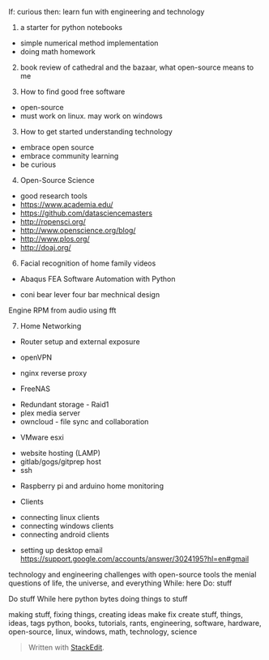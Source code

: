 If: curious then: learn
fun with engineering and technology



1. a starter for python notebooks
 * simple numerical method implementation
 * doing math homework
 
2. book review of cathedral and the bazaar, what open-source means to me

4. How to find good free software
* open-source
* must work on linux. may work on windows


3. How to get started understanding technology
 * embrace open source
 * embrace community learning
 * be curious

4. Open-Source Science
 * good research tools
  * https://www.academia.edu/
  * https://github.com/datasciencemasters
  * http://ropensci.org/
  * http://www.openscience.org/blog/
  * http://www.plos.org/ 
  * http://doaj.org/

6. Facial recognition of home family videos

* Abaqus FEA Software Automation with Python

* coni bear lever four bar mechnical design

Engine RPM from audio using fft

7. Home Networking

 * Router setup and external exposure
 * openVPN
 * nginx reverse proxy

 * FreeNAS 
  - Redundant storage - Raid1
  - plex media server
  - owncloud - file sync and collaboration
 
 * VMware esxi
  - website hosting (LAMP)
  - gitlab/gogs/gitprep host
  - ssh
 
 * Raspberry pi and arduino home monitoring
 
 * Clients
 - connecting linux clients
 - connecting windows clients
 - connecting android clients



* setting up desktop email
https://support.google.com/accounts/answer/3024195?hl=en#gmail
  

technology and engineering challenges with open-source tools
the menial questions of life, the universe, and everything
While: here Do: stuff

Do stuff While here
python bytes
doing things to stuff

making stuff, fixing things, creating ideas
make fix create
stuff, things, ideas,
tags
python, books, tutorials, rants, engineering, software, hardware, open-source, linux, windows, math, technology, science


> Written with [StackEdit](https://stackedit.io/).